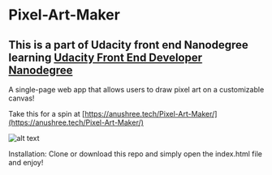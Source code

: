# Pixel-Art-Maker

## This is a part of Udacity front end Nanodegree learning [Udacity Front End Developer Nanodegree](https://in.udacity.com/course/front-end-web-developer-nanodegree--nd001) 


A single-page web app that allows users to draw pixel art on a customizable canvas! 

Take this for a spin at [https://anushree.tech/Pixel-Art-Maker/](https://anushree.tech/Pixel-Art-Maker/)

![alt text](https://media.giphy.com/media/hPr27zpysQKHDAychz/giphy.gif "Image of the project")

Installation: Clone or download this repo and simply open the index.html file and enjoy!

